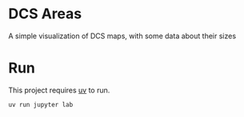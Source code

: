 # DCS Areas

A simple visualization of DCS maps, with some data about their sizes

# Run

This project requires [uv](https://docs.astral.sh/uv/getting-started/installation/) to run.

```bash
uv run jupyter lab
```
